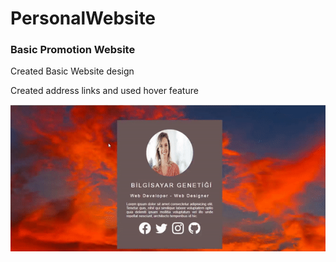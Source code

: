 # PersonalWebsite

<h3>Basic Promotion Website</h3>

<p>Created Basic Website design</p>

<p> Created address links and used hover feature</p>

![](screen.gif)